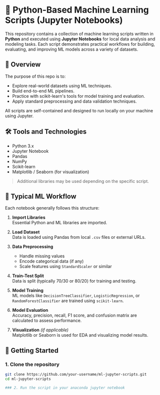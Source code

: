 # 🧠 Python-Based Machine Learning Scripts (Jupyter Notebooks)

This repository contains a collection of machine learning scripts written in **Python** and executed using **Jupyter Notebooks** for local data analysis and modeling tasks. Each script demonstrates practical workflows for building, evaluating, and improving ML models across a variety of datasets.

## 📘 Overview

The purpose of this repo is to:

- Explore real-world datasets using ML techniques.
- Build end-to-end ML pipelines.
- Practice with scikit-learn's tools for model training and evaluation.
- Apply standard preprocessing and data validation techniques.

All scripts are self-contained and designed to run locally on your machine using Jupyter.

## 🛠 Tools and Technologies

- Python 3.x
- Jupyter Notebook
- Pandas
- NumPy
- Scikit-learn
- Matplotlib / Seaborn (for visualization)

> Additional libraries may be used depending on the specific script.


## 🔄 Typical ML Workflow

Each notebook generally follows this structure:

1. **Import Libraries**  
   Essential Python and ML libraries are imported.

2. **Load Dataset**  
   Data is loaded using Pandas from local `.csv` files or external URLs.

3. **Data Preprocessing**  
   - Handle missing values  
   - Encode categorical data (if any)  
   - Scale features using `StandardScaler` or similar

4. **Train-Test Split**  
   Data is split (typically 70/30 or 80/20) for training and testing.

5. **Model Training**  
   ML models like `DecisionTreeClassifier`, `LogisticRegression`, or `RandomForestClassifier` are trained using `scikit-learn`.

6. **Model Evaluation**  
   Accuracy, precision, recall, F1 score, and confusion matrix are calculated to assess performance.

7. **Visualization** *(if applicable)*  
   Matplotlib or Seaborn is used for EDA and visualizing model results.

## 🚀 Getting Started

### 1. Clone the repository

```bash
git clone https://github.com/your-username/ml-jupyter-scripts.git
cd ml-jupyter-scripts

### 2. Run the script in your anaconda jupyter notebook
